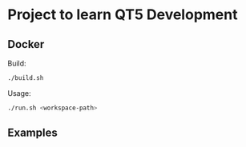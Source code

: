 Project to learn QT5 Development
================================

Docker
------

Build:

~~~bash
./build.sh
~~~

Usage:

~~~bash
./run.sh <workspace-path>
~~~

Examples
--------

